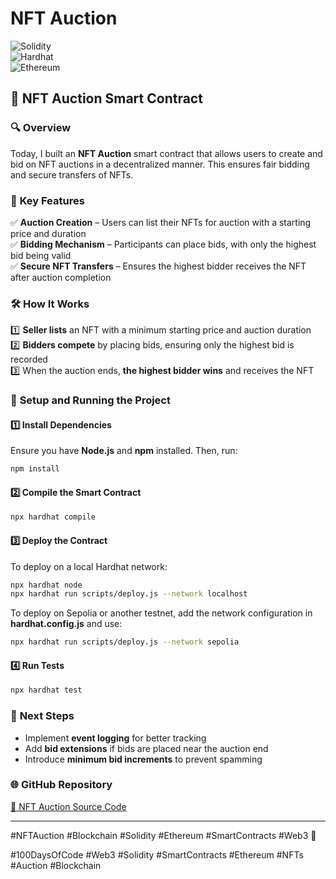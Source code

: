 # NFT Auction

![Solidity](https://img.shields.io/badge/Solidity-^0.8.20-blue)  
![Hardhat](https://img.shields.io/badge/Hardhat-%E2%9C%94-yellow)  
![Ethereum](https://img.shields.io/badge/Ethereum-Smart%20Contracts-green)  

## 📅 **NFT Auction Smart Contract**  

### 🔍 **Overview**  
Today, I built an **NFT Auction** smart contract that allows users to create and bid on NFT auctions in a decentralized manner. This ensures fair bidding and secure transfers of NFTs.  

### 📜 **Key Features**  
✅ **Auction Creation** – Users can list their NFTs for auction with a starting price and duration  
✅ **Bidding Mechanism** – Participants can place bids, with only the highest bid being valid  
✅ **Secure NFT Transfers** – Ensures the highest bidder receives the NFT after auction completion  

### 🛠️ **How It Works**  
1️⃣ **Seller lists** an NFT with a minimum starting price and auction duration  
2️⃣ **Bidders compete** by placing bids, ensuring only the highest bid is recorded  
3️⃣ When the auction ends, **the highest bidder wins** and receives the NFT  

### 🚀 **Setup and Running the Project**  
#### **1️⃣ Install Dependencies**  
Ensure you have **Node.js** and **npm** installed. Then, run:  
```sh  
npm install  
```

#### **2️⃣ Compile the Smart Contract**  
```sh  
npx hardhat compile  
```

#### **3️⃣ Deploy the Contract**  
To deploy on a local Hardhat network:
```sh
npx hardhat node  
npx hardhat run scripts/deploy.js --network localhost  
```
To deploy on Sepolia or another testnet, add the network configuration in **hardhat.config.js** and use:  
```sh
npx hardhat run scripts/deploy.js --network sepolia  
```

#### **4️⃣ Run Tests**  
```sh  
npx hardhat test  
```

### 🔗 **Next Steps**  
- Implement **event logging** for better tracking  
- Add **bid extensions** if bids are placed near the auction end  
- Introduce **minimum bid increments** to prevent spamming  

### 🌐 **GitHub Repository**  
[🔗 NFT Auction Source Code](https://github.com/your-repository-link)  

---  
#NFTAuction #Blockchain #Solidity #Ethereum #SmartContracts #Web3 🚀


#100DaysOfCode #Web3 #Solidity #SmartContracts #Ethereum #NFTs #Auction #Blockchain

